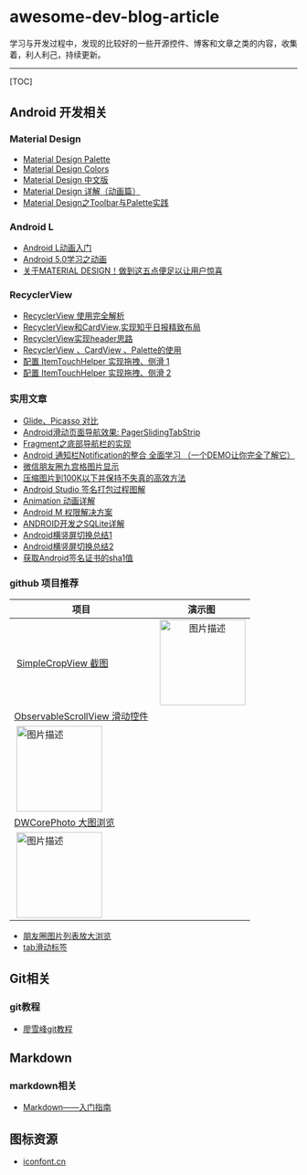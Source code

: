# awesome-dev-blog-article
学习与开发过程中，发现的比较好的一些开源控件、博客和文章之类的内容，收集着，利人利己，持续更新。

-----------------

[TOC]
  


## Android 开发相关

### Material Design
* [Material Design Palette ](http://www.materialpalette.com/purple/orange)
* [Material Design Colors](http://www.google.com/design/spec/style/color.html#color-color-palette)
* [Material Design 中文版](http://wiki.jikexueyuan.com/project/material-design/)
* [Material Design 详解（动画篇）](http://www.open-open.com/lib/view/open1416663769680.html)
* [Material Design之Toolbar与Palette实践](http://blog.csdn.net/jdsjlzx/article/details/41441083)


### Android L
* [Android L动画入门](http://blog.jobbole.com/77015/)
* [Android 5.0学习之动画](http://blog.csdn.net/ljx19900116/article/details/41806917)
* [关于MATERIAL DESIGN！做到这五点便足以让用户惊喜](http://www.uisdc.com/material-design-app-redesign)


### RecyclerView
* [RecyclerView 使用完全解析](http://blog.csdn.net/lmj623565791/article/details/45059587)
* [RecyclerView和CardView,实现知乎日报精致布局](http://www.mamicode.com/info-detail-841663.html)
* [RecyclerView实现header思路](http://www.jcodecraeer.com/a/anzhuokaifa/androidkaifa/2015/0722/3214.html)
* [RecyclerView 、CardView 、Palette的使用](http://blog.csdn.net/xyz_lmn/article/details/38735117)
* [配置 ItemTouchHelper 实现拖拽、侧滑 1](http://www.devtf.cn/?hmsr=toutiao.io&p=795&utm_medium=toutiao.io&utm_source=toutiao.io)
* [配置 ItemTouchHelper 实现拖拽、侧滑 2](http://www.devtf.cn/?hmsr=toutiao.io&p=795&utm_medium=toutiao.io&utm_source=toutiao.io)


### 实用文章
* [Glide、Picasso 对比](http://www.jcodecraeer.com/a/anzhuokaifa/androidkaifa/2015/0327/2650.html)
* [Android滑动页面导航效果: PagerSlidingTabStrip](http://blog.csdn.net/onlyonecoder/article/details/38402611)
* [Fragment之底部导航栏的实现](http://www.2cto.com/kf/201411/353139.html)
* [Android 通知栏Notification的整合 全面学习 （一个DEMO让你完全了解它）](http://blog.csdn.net/vipzjyno1/article/details/25248021)
* [微信朋友圈九宫格图片显示](http://www.eoeandroid.com/thread-565728-1-1.html?_dsign=4d52e7ef)
* [压缩图片到100K以下并保持不失真的高效方法](http://www.360doc.com/content/14/0428/17/11800748_372972179.shtml)
* [Android Studio 签名打包过程图解](http://www.open-open.com/lib/view/open1428024466553.html)
* [Animation 动画详解](http://blog.csdn.net/harvic880925/article/details/39996643)
* [Android M 权限解决方案](http://www.mobile-open.com/2015/85913.html)
* [ANDROID开发之SQLite详解](http://www.cnblogs.com/Excellent/archive/2011/11/19/2254888.html)
* [Android横竖屏切换总结1](http://blog.csdn.net/jiangxinyu/article/details/8600407)
* [Android横竖屏切换总结2](http://892848153.iteye.com/blog/1716344)
* [获取Android签名证书的sha1值](http://blog.csdn.net/harvic880925/article/details/17618743)


### github 项目推荐
| 项目  | 演示图    |  
| ------------- |:-------------:| 
|  [SimpleCropView 截图](https://github.com/IsseiAoki/SimpleCropView)  |  <img src="https://raw.github.com/wiki/IsseiAoki/SimpleCropView/images/gif/demo_basic_usage.gif" width = "150" alt="图片描述" align=center /> | 
|  [ObservableScrollView 滑动控件](https://github.com/ksoichiro/Android-ObservableScrollView)      |
 <img src="https://raw.githubusercontent.com/ksoichiro/Android-ObservableScrollView/master/samples/images/demo10.gif" width = "150" alt="图片描述" align=center /> | 
|  [DWCorePhoto 大图浏览](https://github.com/DavidWangTM/DWCorePhoto_Android)      |
 <img src="https://raw.githubusercontent.com/DavidWangTM/DWCorePhoto_Android/master/ListShow.gif" width = "150" alt="图片描述" align=center /> | 

* [朋友圈图片列表放大浏览](https://github.com/DavidWangTM/DWCorePhoto_Android)
* [tab滑动标签](https://github.com/ksoichiro/Android-ObservableScrollView)



## Git相关

### git教程
* [廖雪峰git教程](http://www.liaoxuefeng.com/wiki/0013739516305929606dd18361248578c67b8067c8c017b000)




## Markdown

### markdown相关
* [Markdown——入门指南](http://www.jianshu.com/p/1e402922ee32)


## 图标资源
* [iconfont.cn](http://www.iconfont.cn/)


